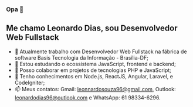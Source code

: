### Opa 👋

## Me chamo Leonardo Dias, sou Desenvolvedor Web Fullstack 


- 🔭 Atualmente trabalho com Desenvolvedor Web Fullstack na fábrica de software Basis Tecnologia da Informação - Brasília-DF;
- 🌱 Estou estudando o ecossistema JavaScript, frontend e backend;
- 👯 Posso colaborar em projetos de tecnologias PHP e JavaScript;
- 💬 Tenho conhecimentos em Node.js, ReactJS, Angular, Laravel, e CodeIgniter;
- 📫 Meus contatos: Gmail: leonnardosouza96@gmail.com, Outlook: leonardodias96@outlook.com e WhatsApp: 61 98334-6296.
